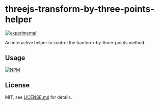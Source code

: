 # threejs-transform-by-three-points-helper

[![experimental](http://badges.github.io/stability-badges/dist/experimental.svg)](http://github.com/badges/stability-badges)

An interactive helper to control the tranform-by-three-points method.

## Usage

[![NPM](https://nodei.co/npm/threejs-transform-by-three-points-helper.png)](https://nodei.co/npm/threejs-transform-by-three-points-helper/)

## License

MIT, see [LICENSE.md](http://github.com/bunnybones1/threejs-transform-by-three-points-helper/blob/master/LICENSE.md) for details.
